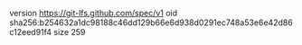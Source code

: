 version https://git-lfs.github.com/spec/v1
oid sha256:b254632a1dc98188c46dd129b66e6d938d0291ec748a53e6e42d86c12eed91f4
size 259
